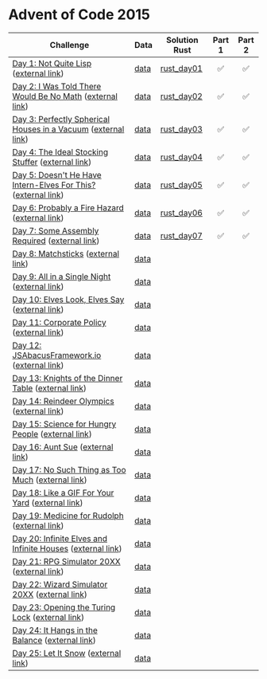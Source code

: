 # Advent of Code 2015

| Challenge | Data | Solution Rust | Part 1 | Part 2 |
|-------|---|---|:-:|:-:|
| [Day 1: Not Quite Lisp](./challenges/day01.md) ([external link](https://adventofcode.com/2015/day/1)) | [data](data/day01.txt) | [rust_day01](solutions/rust/day01) | ✅ | ✅ |
| [Day 2: I Was Told There Would Be No Math](./challenges/day02.md) ([external link](https://adventofcode.com/2015/day/2)) | [data](data/day02.txt) | [rust_day02](solutions/rust/day02) | ✅ | ✅ |
| [Day 3: Perfectly Spherical Houses in a Vacuum](./challenges/day03.md) ([external link](https://adventofcode.com/2015/day/3)) | [data](data/day03.txt) | [rust_day03](solutions/rust/day03) | ✅ | ✅ |
| [Day 4: The Ideal Stocking Stuffer](./challenges/day04.md) ([external link](https://adventofcode.com/2015/day/4)) | [data](data/day04.txt) | [rust_day04](solutions/rust/day04) | ✅ | ✅ |
| [Day 5: Doesn't He Have Intern-Elves For This?](./challenges/day05.md) ([external link](https://adventofcode.com/2015/day/5)) | [data](data/day05.txt) | [rust_day05](solutions/rust/day05) | ✅ | ✅ |
| [Day 6: Probably a Fire Hazard](./challenges/day06.md) ([external link](https://adventofcode.com/2015/day/6)) | [data](data/day06.txt) | [rust_day06](solutions/rust/day06) | ✅ | ✅ |
| [Day 7: Some Assembly Required](./challenges/day07.md) ([external link](https://adventofcode.com/2015/day/7)) | [data](data/day07.txt) | [rust_day07](solutions/rust/day07) | ✅ | ✅ |
| [Day 8: Matchsticks](./challenges/day08.md) ([external link](https://adventofcode.com/2015/day/8)) | [data](data/day08.txt) |  |  |  |
| [Day 9: All in a Single Night](./challenges/day09.md) ([external link](https://adventofcode.com/2015/day/9)) | [data](data/day09.txt) |  |  |  |
| [Day 10: Elves Look, Elves Say](./challenges/day10.md) ([external link](https://adventofcode.com/2015/day/10)) | [data](data/day10.txt) |  |  |  |
| [Day 11: Corporate Policy](./challenges/day11.md) ([external link](https://adventofcode.com/2015/day/11)) | [data](data/day11.txt) |  |  |  |
| [Day 12: JSAbacusFramework.io](./challenges/day12.md) ([external link](https://adventofcode.com/2015/day/12)) | [data](data/day12.txt) |  |  |  |
| [Day 13: Knights of the Dinner Table](./challenges/day13.md) ([external link](https://adventofcode.com/2015/day/13)) | [data](data/day13.txt) |  |  |  |
| [Day 14: Reindeer Olympics](./challenges/day14.md) ([external link](https://adventofcode.com/2015/day/14)) | [data](data/day14.txt) |  |  |  |
| [Day 15: Science for Hungry People](./challenges/day15.md) ([external link](https://adventofcode.com/2015/day/15)) | [data](data/day15.txt) |  |  |  |
| [Day 16: Aunt Sue](./challenges/day16.md) ([external link](https://adventofcode.com/2015/day/16)) | [data](data/day16.txt) |  |  |  |
| [Day 17: No Such Thing as Too Much](./challenges/day17.md) ([external link](https://adventofcode.com/2015/day/17)) | [data](data/day17.txt) |  |  |  |
| [Day 18: Like a GIF For Your Yard](./challenges/day18.md) ([external link](https://adventofcode.com/2015/day/18)) | [data](data/day18.txt) |  |  |  |
| [Day 19: Medicine for Rudolph](./challenges/day19.md) ([external link](https://adventofcode.com/2015/day/19)) | [data](data/day19.txt) |  |  |  |
| [Day 20: Infinite Elves and Infinite Houses](./challenges/day20.md) ([external link](https://adventofcode.com/2015/day/20)) | [data](data/day20.txt) |  |  |  |
| [Day 21: RPG Simulator 20XX](./challenges/day21.md) ([external link](https://adventofcode.com/2015/day/21)) | [data](data/day21.txt) |  |  |  |
| [Day 22: Wizard Simulator 20XX](./challenges/day22.md) ([external link](https://adventofcode.com/2015/day/22)) | [data](data/day22.txt) |  |  |  |
| [Day 23: Opening the Turing Lock](./challenges/day23.md) ([external link](https://adventofcode.com/2015/day/23)) | [data](data/day23.txt) |  |  |  |
| [Day 24: It Hangs in the Balance](./challenges/day24.md) ([external link](https://adventofcode.com/2015/day/24)) | [data](data/day24.txt) |  |  |  |
| [Day 25: Let It Snow](./challenges/day25.md) ([external link](https://adventofcode.com/2015/day/25)) | [data](data/day25.txt) |  |  |  |